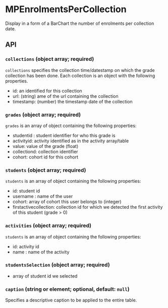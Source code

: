 # MPEnrolmentsPerCollection

Display in a form of a BarChart the number of enrolments per collection date.

## API

### `collections` (object array; required)
`collections` specifies the collection time/datestamp on which the grade collection has been done. Each
collection is an object with the following properties.
- id: an identified for this collection
- url: (string) ame of the url containing the collection
- timestamp: (number) the timestamp date of the collection

### `grades` (object array; required)
`grades` is an array of object containing the following properties:
- studentid : student identifier for who this grade is
- activityid: activity identified as in the activity array/table
- value: value of the grade (float)
- collectiond: collection identifier
- cohort: cohort id for this cohort

### `students` (object array; required)
`students` is an array of object containing the following properties:
- id: student id
- username : name of the user
- cohort: array of cohort this user belongs to (integer)
- firstactivecollection: collection id for which we detected the first activity of this student (grade > 0)

### `activities` (object array; required)
`students` is an array of object containing the following properties:
- id: activity id
- name : name of the activity

 
### `studentsSelection` (object array; required)
- array of student id we selected


### `caption` (string or element; optional, default: `null`)
Specifies a descriptive caption to be applied to the entire table.
